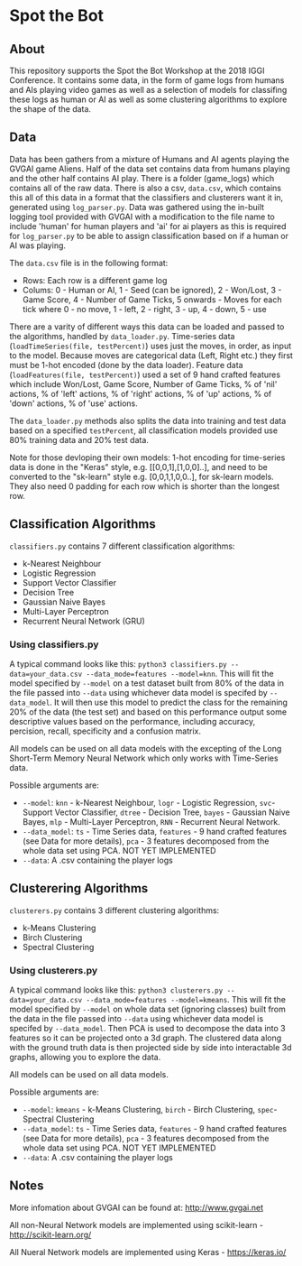 # Spot the Bot
## About
This repository supports the Spot the Bot Workshop at the 2018 IGGI Conference. It contains some data, in the form of game logs from humans and AIs playing video games as well as a selection of models for classifing these logs as human or AI as well as some clustering algorithms to explore the shape of the data.

## Data
Data has been gathers from a mixture of Humans and AI agents playing the GVGAI game Aliens. Half of the data set contains data from humans playing and the other half contains AI play. There is a folder (game_logs) which contains all of the raw data. There is also a csv, `data.csv`, which contains this all of this data in a format that the classifiers and clusterers want it in, generated using `log_parser.py`. Data was gathered using the in-built logging tool provided with GVGAI with a modification to the file name to include 'human' for human players and 'ai' for ai players as this is required for `log_parser.py` to be able to assign classification based on if a human or AI was playing. 

The `data.csv` file is in the following format:
- Rows: Each row is a different game log
- Colums: 0 - Human or AI, 1 - Seed (can be ignored), 2 - Won/Lost, 3 - Game Score, 4 - Number of Game Ticks, 5 onwards - Moves for each tick where 0 - no move, 1 - left, 2 - right, 3 - up, 4 - down, 5 - use

There are a varity of different ways this data can be loaded and passed to the algorithms, handled by  `data_loader.py`. Time-series data (`loadTimeSeries(file, testPercent)`) uses just the moves, in order, as input to the model. Because moves are categorical data (Left, Right etc.) they first must be 1-hot encoded (done by the data loader). Feature data (`loadFeatures(file, testPercent)`) used a set of 9 hand crafted features which include Won/Lost, Game Score, Number of Game Ticks, % of 'nil' actions, % of 'left' actions,  % of 'right' actions, % of 'up' actions, % of 'down' actions, % of 'use' actions.

The `data_loader.py` methods also splits the data into training and test data based on a specified `testPercent`, all classification models provided use 80% training data and 20% test data.


Note for those devloping their own models: 1-hot encoding for time-series data is done in the "Keras" style, e.g. [[0,0,1],[1,0,0]..], and need to be converted to the "sk-learn" style e.g. [0,0,1,1,0,0..], for sk-learn models. They also need 0 padding for each row which is shorter than the longest row.

## Classification Algorithms
`classifiers.py` contains 7 different classification algorithms:
- k-Nearest Neighbour
- Logistic Regression
- Support Vector Classifier
- Decision Tree
- Gaussian Naive Bayes
- Multi-Layer Perceptron
- Recurrent Neural Network (GRU)

### Using classifiers.py
A typical command looks like this: `python3 classifiers.py --data=your_data.csv --data_mode=features --model=knn`. This will fit the model specified by `--model` on a test dataset built from 80% of the data in the file passed into `--data` using whichever data model is specifed by `--data_model`. It will then use this model to predict the class for the remaining 20% of the data (the test set) and based on this performance output some descriptive values based on the performance, including accuracy, percision, recall, specificity and a confusion matrix.

All models can be used on all data models with the excepting of the Long Short-Term Memory Neural Network which only works with Time-Series data.

Possible arguments are:
- `--model`: `knn` - k-Nearest Neighbour, `logr` - Logistic Regression, `svc`- Support Vector Classifier, `dtree` - Decision Tree, `bayes` - Gaussian Naive Bayes, `mlp` - Multi-Layer Perceptron, `RNN` - Recurrent Neural Network.
- `--data_model`: `ts` - Time Series data, `features` - 9 hand crafted features (see Data for more details), `pca` - 3 features decomposed from the whole data set using PCA. NOT YET IMPLEMENTED
- `--data`: A .csv containing the player logs 

## Clusterering Algorithms
`clusterers.py` contains 3 different clustering algorithms:
- k-Means Clustering
- Birch Clustering
- Spectral Clustering

### Using clusterers.py
A typical command looks like this: `python3 clusterers.py --data=your_data.csv --data_mode=features --model=kmeans`. This will fit the model specified by `--model` on whole data set (ignoring classes) built from the data in the file passed into `--data` using whichever data model is specifed by `--data_model`. Then PCA is used to decompose the data into 3 features so it can be projected onto a 3d graph. The clustered data along with the ground truth data is then projected side by side into interactable 3d graphs, allowing you to explore the data.

All models can be used on all data models.

Possible arguments are:
- `--model`: `kmeans` - k-Means Clustering, `birch` - Birch Clustering, `spec`- Spectral Clustering
- `--data_model`: `ts` - Time Series data, `features` - 9 hand crafted features (see Data for more details), `pca` - 3 features decomposed from the whole data set using PCA. NOT YET IMPLEMENTED
- `--data`: A .csv containing the player logs 

## Notes
More infomation about GVGAI can be found at: http://www.gvgai.net

All non-Neural Network models are implemented using scikit-learn - http://scikit-learn.org/

All Nueral Network models are implemented using Keras - https://keras.io/